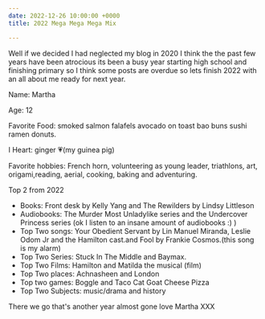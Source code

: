 ```yaml
---
date: 2022-12-26 10:00:00 +0000
title: 2022 Mega Mega Mega Mix

---
```

<p>Well if we decided I had neglected my blog in 2020 I think the the past few years have been atrocious its been a busy year starting high school and finishing primary so I think some posts are overdue so lets finish 2022 with an all about me ready for next year.</p>
<p>Name: Martha</p>
<p>Age: 12</p>
<p>Favorite Food: smoked salmon falafels avocado on toast bao buns sushi ramen donuts.</p>
<p>I Heart: ginger 💗(my guinea pig)</p>
<p>Favorite hobbies: French horn, volunteering as young leader, triathlons, art, origami,reading, aerial, cooking, baking and adventuring.</p>
<p>Top 2 from 2022</p>
<ul>
    <li>Books: Front desk by Kelly Yang and The Rewilders by Lindsy Littleson</li>
    <li>Audiobooks: The Murder Most Unladylike series and the Undercover Princess series (ok I listen to an insane amount of audiobooks :) )</li>
    <li>Top Two songs: Your Obedient Servant by Lin Manuel Miranda, Leslie Odom Jr and the Hamilton cast.and Fool by Frankie Cosmos.(this song is my alarm)</li>
    <li>Top Two Series: Stuck In The Middle and Baymax.</li>
    <li>Top Two Films: Hamilton and Matilda the musical (film)</li>
    <li>Top Two places: Achnasheen and London</li>
    <li>Top two games: Boggle and Taco Cat Goat Cheese Pizza</li>
    <li>Top Two Subjects: music/drama and history</li>
</ul>
<p>There we go that's another year almost gone love Martha XXX</p>